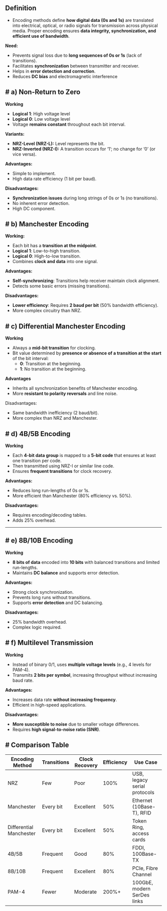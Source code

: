 ## **Definition**

- Encoding methods define **how digital data (0s and 1s)** are translated into electrical, optical, or radio signals for transmission across physical media. Proper encoding ensures **data integrity, synchronization, and efficient use of bandwidth**.

**Need:**

- Prevents signal loss due to **long sequences of 0s or 1s** (lack of transitions).
- Facilitates **synchronization** between transmitter and receiver.
- Helps in **error detection and correction**.
- Reduces **DC bias** and electromagnetic interference

## # **a) Non-Return to Zero**

**Working**

- **Logical 1**: High voltage level
- **Logical 0**: Low voltage level
- Voltage **remains constant** throughout each bit interval.

**Variants:**

- **NRZ-Level (NRZ-L):** Level represents the bit.
- **NRZ-Inverted (NRZ-I):** A transition occurs for ‘1’; no change for ‘0’ (or vice versa).

**Advantages:**

- Simple to implement.
- High data rate efficiency (1 bit per baud).

**Disadvantages:**

- **Synchronization issues** during long strings of 0s or 1s (no transitions).
- No inherent error detection.
- High DC component.

## # **b) Manchester Encoding**

**Working:**

- Each bit has a **transition at the midpoint**.
- **Logical 1**: Low-to-high transition.
- **Logical 0**: High-to-low transition.
- Combines **clock and data** into one signal.

**Advantages:**

- **Self-synchronizing**: Transitions help receiver maintain clock alignment.
- Detects some basic errors (missing transitions).

**Disadvantages:**

- **Lower efficiency**: Requires **2 baud per bit** (50% bandwidth efficiency).
- More complex circuitry than NRZ.

## **# c) Differential Manchester Encoding**

**Working**

- Always a **mid-bit transition** for clocking.
- Bit value determined by **presence or absence of a transition at the start** of the bit interval:
    - **0**: Transition at the beginning.
    - **1**: No transition at the beginning.

**Advantages**

- Inherits all synchronization benefits of Manchester encoding.
- More **resistant to polarity reversals** and line noise.

Disadvantages:

- Same bandwidth inefficiency (2 baud/bit).
- More complex than NRZ and Manchester.

## **# d) 4B/5B Encoding**

**Working**

- Each **4-bit data group** is mapped to a **5-bit code** that ensures at least one transition per code.
- Then transmitted using NRZ-I or similar line code.
- Ensures **frequent transitions** for clock recovery.

**Advantages:**

- Reduces long run-lengths of 0s or 1s.
- More efficient than Manchester (80% efficiency vs. 50%).

**Disadvantages:**

- Requires encoding/decoding tables.
- Adds 25% overhead.

---

## # **e) 8B/10B Encoding**

**Working**

- **8 bits of data** encoded into **10 bits** with balanced transitions and limited run-lengths.
- Maintains **DC balance** and supports error detection.

**Advantages:**

- Strong clock synchronization.
- Prevents long runs without transitions.
- Supports **error detection** and DC balancing.

**Disadvantages:**

- 25% bandwidth overhead.
- Complex logic required.

## # **f) Multilevel Transmission**

**Working**

- Instead of binary 0/1, uses **multiple voltage levels** (e.g., 4 levels for PAM-4).
- Transmits **2 bits per symbol**, increasing throughput without increasing baud rate.

**Advantages:**

- Increases data rate **without increasing frequency**.
- Efficient in high-speed applications.

**Disadvantages:**

- **More susceptible to noise** due to smaller voltage differences.
- Requires **high signal-to-noise ratio (SNR)**.

## **# Comparison Table**

| Encoding Method | Transitions | Clock Recovery | Efficiency | Use Case |
| --- | --- | --- | --- | --- |
| NRZ | Few | Poor | 100% | USB, legacy serial protocols |
| Manchester | Every bit | Excellent | 50% | Ethernet (10Base-T), RFID |
| Differential Manchester | Every bit | Excellent | 50% | Token Ring, access cards |
| 4B/5B | Frequent | Good | 80% | FDDI, 100Base-TX |
| 8B/10B | Frequent | Excellent | 80% | PCIe, Fibre Channel |
| PAM-4 | Fewer | Moderate | 200%+ | 100GbE, modern SerDes links |